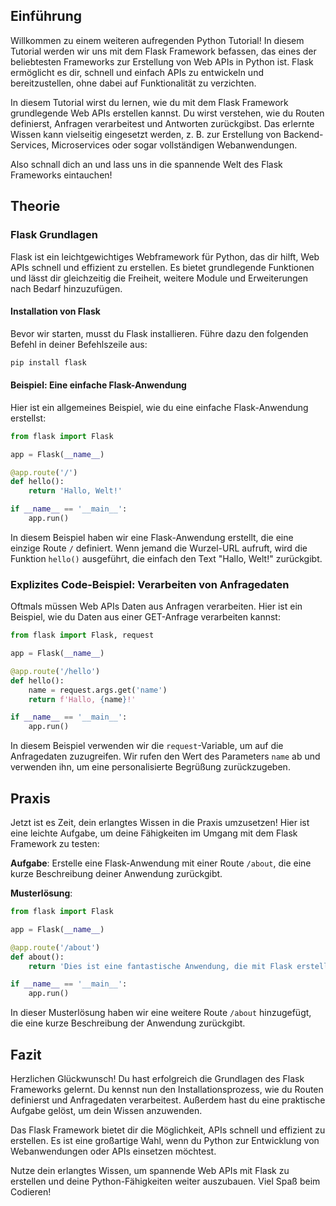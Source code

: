 
## Einführung
Willkommen zu einem weiteren aufregenden Python Tutorial! In diesem Tutorial werden wir uns mit dem Flask Framework befassen, das eines der beliebtesten Frameworks zur Erstellung von Web APIs in Python ist. Flask ermöglicht es dir, schnell und einfach APIs zu entwickeln und bereitzustellen, ohne dabei auf Funktionalität zu verzichten.

In diesem Tutorial wirst du lernen, wie du mit dem Flask Framework grundlegende Web APIs erstellen kannst. Du wirst verstehen, wie du Routen definierst, Anfragen verarbeitest und Antworten zurückgibst. Das erlernte Wissen kann vielseitig eingesetzt werden, z. B. zur Erstellung von Backend-Services, Microservices oder sogar vollständigen Webanwendungen.

Also schnall dich an und lass uns in die spannende Welt des Flask Frameworks eintauchen!

## Theorie
### Flask Grundlagen
Flask ist ein leichtgewichtiges Webframework für Python, das dir hilft, Web APIs schnell und effizient zu erstellen. Es bietet grundlegende Funktionen und lässt dir gleichzeitig die Freiheit, weitere Module und Erweiterungen nach Bedarf hinzuzufügen.

#### Installation von Flask
Bevor wir starten, musst du Flask installieren. Führe dazu den folgenden Befehl in deiner Befehlszeile aus:

```bash
pip install flask
```

#### Beispiel: Eine einfache Flask-Anwendung
Hier ist ein allgemeines Beispiel, wie du eine einfache Flask-Anwendung erstellst:

```python
from flask import Flask

app = Flask(__name__)

@app.route('/')
def hello():
    return 'Hallo, Welt!'

if __name__ == '__main__':
    app.run()
```

In diesem Beispiel haben wir eine Flask-Anwendung erstellt, die eine einzige Route `/` definiert. Wenn jemand die Wurzel-URL aufruft, wird die Funktion `hello()` ausgeführt, die einfach den Text "Hallo, Welt!" zurückgibt.

### Explizites Code-Beispiel: Verarbeiten von Anfragedaten
Oftmals müssen Web APIs Daten aus Anfragen verarbeiten. Hier ist ein Beispiel, wie du Daten aus einer GET-Anfrage verarbeiten kannst:

```python
from flask import Flask, request

app = Flask(__name__)

@app.route('/hello')
def hello():
    name = request.args.get('name')
    return f'Hallo, {name}!'

if __name__ == '__main__':
    app.run()
```

In diesem Beispiel verwenden wir die `request`-Variable, um auf die Anfragedaten zuzugreifen. Wir rufen den Wert des Parameters `name` ab und verwenden ihn, um eine personalisierte Begrüßung zurückzugeben.

## Praxis
Jetzt ist es Zeit, dein erlangtes Wissen in die Praxis umzusetzen! Hier ist eine leichte Aufgabe, um deine Fähigkeiten im Umgang mit dem Flask Framework zu testen:

**Aufgabe**: Erstelle eine Flask-Anwendung mit einer Route `/about`, die eine kurze Beschreibung deiner Anwendung zurückgibt.

**Musterlösung**:
```python
from flask import Flask

app = Flask(__name__)

@app.route('/about')
def about():
    return 'Dies ist eine fantastische Anwendung, die mit Flask erstellt wurde!'

if __name__ == '__main__':
    app.run()
```

In dieser Musterlösung haben wir eine weitere Route `/about` hinzugefügt, die eine kurze Beschreibung der Anwendung zurückgibt.

## Fazit
Herzlichen Glückwunsch! Du hast erfolgreich die Grundlagen des Flask Frameworks gelernt. Du kennst nun den Installationsprozess, wie du Routen definierst und Anfragedaten verarbeitest. Außerdem hast du eine praktische Aufgabe gelöst, um dein Wissen anzuwenden.

Das Flask Framework bietet dir die Möglichkeit, APIs schnell und effizient zu erstellen. Es ist eine großartige Wahl, wenn du Python zur Entwicklung von Webanwendungen oder APIs einsetzen möchtest.

Nutze dein erlangtes Wissen, um spannende Web APIs mit Flask zu erstellen und deine Python-Fähigkeiten weiter auszubauen. Viel Spaß beim Codieren!